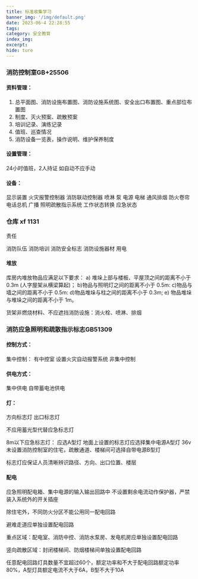 ```yaml
---
title: 标准收集学习
banner_img: '/img/default.png'
date: 2023-06-4 22:28:55
tags:
category: 安全教育
index_img:
excerpt:  
hide: ture
---
```


### 消防控制室GB+25506

#### 资料管理：

1. 总平面图、消防设施布置图、消防设施系统图、安全出口布置图、重点部位布置图
2. 制度、灭火预案、疏散预案
3. 培训记录、演练记录
4. 值班、巡查情况
4. 消防设备一览表，操作说明、维护保养制度

#### 设置管理：

24小时值班，2人持证
如自动不应手动

#### 设备：

显示装置
火灾报警控制器
消防联动控制器  喷淋 泵 电源 电梯 通风排烟 防火卷帘 
电话总机 
广播
照明疏散指示系统  工作状态转换 应急状态



### 仓库 xf 1131

责任

消防队伍
消防培训
消防安全标志
消防设施器材
用电

#### 堆放 

库房内堆放物品应满足以下要求：
a) 堆垛上部与楼板、平屋顶之间的距离不小于 0.3m (人字屋架从横梁算起)；
b)物品与照明灯之间的距离不小于 0.5m:
c)物品与墙之间的距离不小于 0.5m:
d)物品堆垛与柱之间的距离不小于 0.3m;
e) 物品堆垛与堆垛之间的距离不小于 1m。

货架非燃烧材料、不应遮挡消防设施：消火栓、喷淋、排烟



### 消防应急照明和疏散指示标志GB51309

#### 控制方式：

集中控制：
	有中控室
	设置火灾自动报警系统
非集中控制

#### 供电方式：

集中供电
自带蓄电池供电



#### 灯：

方向标志灯
出口标志灯

不应用蓄光型代替应急标志灯

8m以下应急标志灯：
应选A型灯
地面上设置的标志灯应选择集中电源A型灯 36v
未设置消防控制室的住宅，疏散通道、楼梯间可选择自带电源B型灯

标志灯应保证人员清晰辨识路径、方向、出口位置、楼层

#### 配电

应急照明配电箱、集中电源的输入输出回路中 不设置剩余电流动作保护器，严禁装入系统外的开关插座

除住宅外，不同防火分区不能公用同一配电回路

避难走道应单独设置配电回路

重点区域：配电室、消防中控、消防水泵房、发电机房应单独设置配电回路

竖向疏散区域：封闭楼梯间、防烟楼梯间单独设置配电回路

任意配电回路灯具数量不宜超过60个，额定功率和不大于配电回路额定功率80%，A型灯具额定电流不大于6A，B型不大于10A